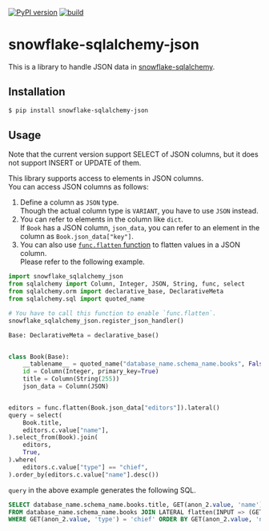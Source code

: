 [![PyPI version](https://badge.fury.io/py/snowflake-sqlalchemy-json.svg)](https://badge.fury.io/py/snowflake-sqlalchemy-json)
[![build](https://github.com/masamitsu-murase/snowflake-sqlalchemy-json/actions/workflows/ci.yml/badge.svg)](https://github.com/masamitsu-murase/snowflake-sqlalchemy-json/actions/workflows/ci.yml)

# snowflake-sqlalchemy-json

This is a library to handle JSON data in [snowflake-sqlalchemy](https://pypi.org/project/snowflake-sqlalchemy/).

## Installation

```bash
$ pip install snowflake-sqlalchemy-json
```

## Usage

Note that the current version support SELECT of JSON columns, but it does not support INSERT or UPDATE of them.

This library supports access to elements in JSON columns.  
You can access JSON columns as follows:

1. Define a column as `JSON` type.  
   Though the actual column type is `VARIANT`, you have to use `JSON` instead.
1. You can refer to elements in the column like `dict`.  
   If `Book` has a JSON column, `json_data`, you can refer to an element in the column as `Book.json_data["key"]`.
1. You can also use [`func.flatten` function](https://docs.snowflake.com/en/sql-reference/functions/flatten.html) to flatten values in a JSON column.  
   Please refer to the following example.

```python
import snowflake_sqlalchemy_json
from sqlalchemy import Column, Integer, JSON, String, func, select
from sqlalchemy.orm import declarative_base, DeclarativeMeta
from sqlalchemy.sql import quoted_name

# You have to call this function to enable `func.flatten`.
snowflake_sqlalchemy_json.register_json_handler()

Base: DeclarativeMeta = declarative_base()


class Book(Base):
    __tablename__ = quoted_name("database_name.schema_name.books", False)
    id = Column(Integer, primary_key=True)
    title = Column(String(255))
    json_data = Column(JSON)


editors = func.flatten(Book.json_data["editors"]).lateral()
query = select(
    Book.title,
    editors.c.value["name"],
).select_from(Book).join(
    editors,
    True,
).where(
    editors.c.value["type"] == "chief",
).order_by(editors.c.value["name"].desc())
```

`query` in the above example generates the following SQL.

```sql
SELECT database_name.schema_name.books.title, GET(anon_2.value, 'name') AS anon_1
FROM database_name.schema_name.books JOIN LATERAL flatten(INPUT => (GET(database_name.schema_name.books.json_data, 'editors'))) AS anon_2 ON true
WHERE GET(anon_2.value, 'type') = 'chief' ORDER BY GET(anon_2.value, 'name') DESC
```
